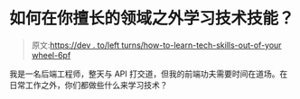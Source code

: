 # 如何在你擅长的领域之外学习技术技能？

> 原文:[https://dev . to/left turns/how-to-learn-tech-skills-out-of-your wheel-6pf](https://dev.to/leftturns/how-to-learn-tech-skills-outside-of-your-wheelhouse-6pf)

我是一名后端工程师，整天与 API 打交道，但我的前端功夫需要时间在道场。在日常工作之外，你们都做些什么来学习技术？